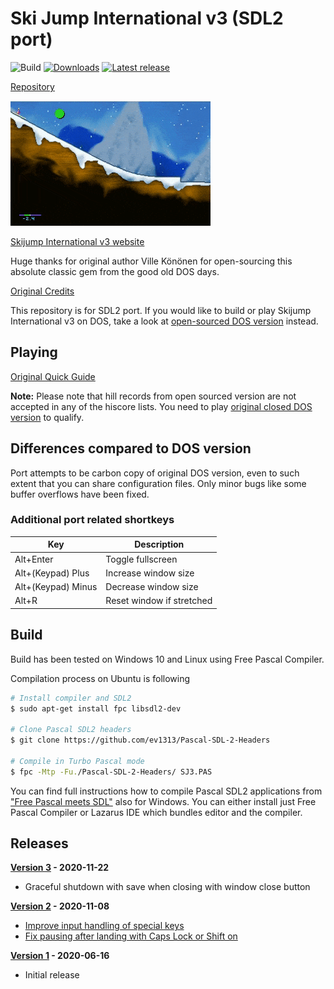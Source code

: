 # Ski Jump International v3 (SDL2 port)

![Build](https://github.com/suomipelit/skijump3-sdl/workflows/Build/badge.svg)
[![Downloads](https://img.shields.io/github/downloads/suomipelit/skijump3-sdl/total.svg)](https://github.com/suomipelit/skijump3-sdl/releases)
[![Latest release](http://img.shields.io/github/release/suomipelit/skijump3-sdl.svg)](https://github.com/suomipelit/skijump3-sdl/releases/latest)

[Repository](https://github.com/suomipelit/skijump3-sdl)

![Cover](https://github.com/suomipelit/suomipelit.github.io/blob/master/gifs/sj3.gif)

[Skijump International v3 website](https://www.nomasi.com/sj3/)

Huge thanks for original author Ville Könönen for open-sourcing this
absolute classic gem from the good old DOS days.

[Original
Credits](https://github.com/suomipelit/skijump3-sdl/blob/master/CREDITS.TXT)

This repository is for SDL2 port. If you would like to build or play
Skijump International v3 on DOS, take a look at [open-sourced DOS
version](https://github.com/suomipelit/skijump3) instead.

## Playing

[Original Quick
Guide](https://github.com/suomipelit/skijump3-sdl/blob/master/QUICK.TXT)

**Note:** Please note that hill records from open sourced version are
not accepted in any of the hiscore lists. You need to play [original
closed DOS version](https://www.nomasi.com/sj3/download.html) to
qualify.

## Differences compared to DOS version

Port attempts to be carbon copy of original DOS version, even to such
extent that you can share configuration files. Only minor bugs like
some buffer overflows have been fixed.

### Additional port related shortkeys

| Key | Description |
| --- | --- |
| Alt+Enter | Toggle fullscreen |
| Alt+(Keypad) Plus | Increase window size |
| Alt+(Keypad) Minus | Decrease window size |
| Alt+R | Reset window if stretched |

## Build

Build has been tested on Windows 10 and Linux using Free Pascal
Compiler.

Compilation process on Ubuntu is following

``` sh
# Install compiler and SDL2
$ sudo apt-get install fpc libsdl2-dev

# Clone Pascal SDL2 headers
$ git clone https://github.com/ev1313/Pascal-SDL-2-Headers

# Compile in Turbo Pascal mode
$ fpc -Mtp -Fu./Pascal-SDL-2-Headers/ SJ3.PAS
```

You can find full instructions how to compile Pascal SDL2 applications
from ["Free Pascal meets
SDL"](https://www.freepascal-meets-sdl.net/sdl-tutorials/) also for
Windows. You can either install just Free Pascal Compiler or Lazarus
IDE which bundles editor and the compiler.

## Releases

**[Version 3](https://github.com/suomipelit/skijump3-sdl/releases/tag/sj313-sp3) - 2020-11-22**

- Graceful shutdown with save when closing with window close button

**[Version 2](https://github.com/suomipelit/skijump3-sdl/releases/tag/sj313-sp2) - 2020-11-08**

- [Improve input handling of special keys](https://github.com/suomipelit/skijump3-sdl/pull/13)
- [Fix pausing after landing with Caps Lock or Shift on](https://github.com/suomipelit/skijump3-sdl/pull/14)

**[Version 1](https://github.com/suomipelit/skijump3-sdl/releases/tag/sj313-sp1) - 2020-06-16**

- Initial release
